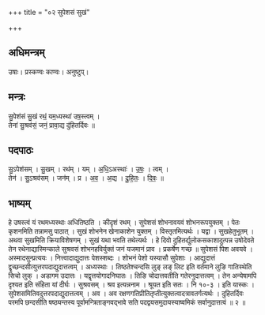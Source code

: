 +++
title = "०२ सुपेशसं सुखं"

+++
## अधिमन्त्रम्
उषाः। प्रस्कण्वः काण्वः। अनुष्टुप्।

## मन्त्रः
सु॒पेश॑सं सु॒खं रथं॒ यम॒ध्यस्था॑ उष॒स्त्वम् ।  
तेना॑ सु॒श्रव॑सं॒ जनं॒ प्रावा॒द्य दु॑हितर्दिवः ॥

## पदपाठः
सु॒ऽपेश॑सम् । सु॒खम् । रथ॑म् । यम् । अ॒धि॒ऽअस्थाः॑ । उ॒षः॒ । त्वम् ।  
तेन॑ । सु॒ऽश्रव॑सम् । जन॑म् । प्र । अ॒व॒ । अ॒द्य । दु॒हि॒तः॒ । दि॒वः॒ ॥

## भाष्यम्
हे उषस्त्वं यं रथमध्यस्थाः अधितिष्ठति । कीदृशं रथम् । सुपेशसं शोभनावयवं शोभनरूपयुक्तम् । पेतः कृशनमिति तन्नामसु पाठात् । सुखं शोभनेन खेनाकाशेन युक्तम् । विस्तृतमित्यर्थः । यद्वा । सुखहेतुभूतम् । अथवा सुखमिति क्रियाविशेषणम् । सुखं यथा भवति तथेत्यर्थः । हे दिवो दुहितर्द्युलोकसकाशादुत्पन्न उषोदेवते तेन रथेनाद्यास्मिन्काले सुश्रवसं शोभनहविर्युक्तं जनं यजमानं प्राव । प्रकर्षेण गच्छ ॥ सुपेशसं पिश अवयवे । अस्मादसुन्प्रत्ययः । नित्त्वादाद्युदात्तः पेशस्शब्दः । शोभनं पेशो यस्यासौ सुपेशाः । आद्युदात्तं द्वृच्छन्दसीत्युत्तरपदाद्युदात्तत्वम् । अध्यस्थाः । तिष्ठतेश्चन्दसि लुङ् लङ् लिट इति वर्तमाने लुङि गातिस्थेति सिचो लुक् । अडागम उदात्तः । यद्वृत्तयोगादनिघातः । तिङि चोदात्तवतीति गतेरनुदात्तत्वम् । तेन अन्येषामपि दृश्यत इति संहिता यां दीर्घः । सुश्रवसम् । श्रव इत्यन्ननाम । श्रूयत इति सतः । नि १०-३ । इति यास्कः । सुपेशसमितिवदुत्तरपदाद्युदात्तत्वम् । अव । अव रक्षणगतिप्रीतितृप्तीत्युक्तत्वादत्रावतर्गत्यर्थः । दुहितर्दिवः परमपि छन्दसीति षष्ठ्यन्तस्य पूर्वामन्त्रिताङ्गवद्भावे सति पदद्वयसमुदायस्याष्वमिकं सर्वानुदात्तत्वं ॥ २ ॥